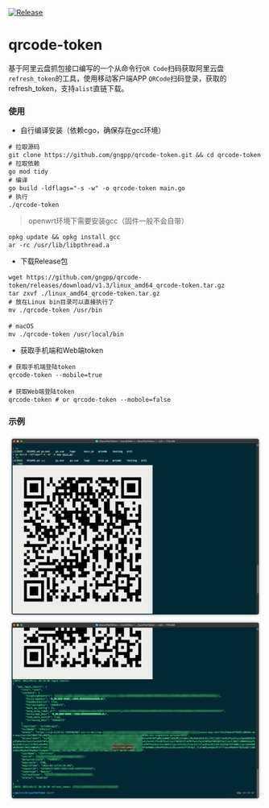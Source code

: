 [![Release](https://github.com/gngpp/qrcode-token/actions/workflows/release.yml/badge.svg)](https://github.com/gngpp/qrcode-token/actions/workflows/release.yml)
# qrcode-token
基于阿里云盘抓包接口编写的一个从命令行`QR Code`扫码获取阿里云盘`refresh_token`的工具，使用移动客户端APP `QRCode`扫码登录，获取的refresh_token，支持`alist`直链下载。

### 使用
- 自行编译安装（依赖cgo，确保存在gcc环境）
```shell
# 拉取源码
git clone https://github.com/gngpp/qrcode-token.git && cd qrcode-token
# 拉取依赖
go mod tidy
# 编译
go build -ldflags="-s -w" -o qrcode-token main.go
# 执行
./qrcode-token
```
> openwrt环境下需要安装gcc（固件一般不会自带）
```shell
opkg update && opkg install gcc
ar -rc /usr/lib/libpthread.a
```

- 下载Release包
```shell
wget https://github.com/gngpp/qrcode-token/releases/download/v1.3/linux_amd64_qrcode-token.tar.gz
tar zxvf ./linux_amd64_qrcode-token.tar.gz
# 放在Linux bin目录可以直接执行了
mv ./qrcode-token /usr/bin

# macOS
mv ./qrcode-token /usr/local/bin
```
- 获取手机端和Web端token
```shell
# 获取手机端登陆token
qrcode-token --mobile=true

# 获取Web端登陆token
qrcode-token # or qrcode-token --mobole=false
```

### 示例

<img src="img/img1.png"/>
<img src="img/img2.png"/>
